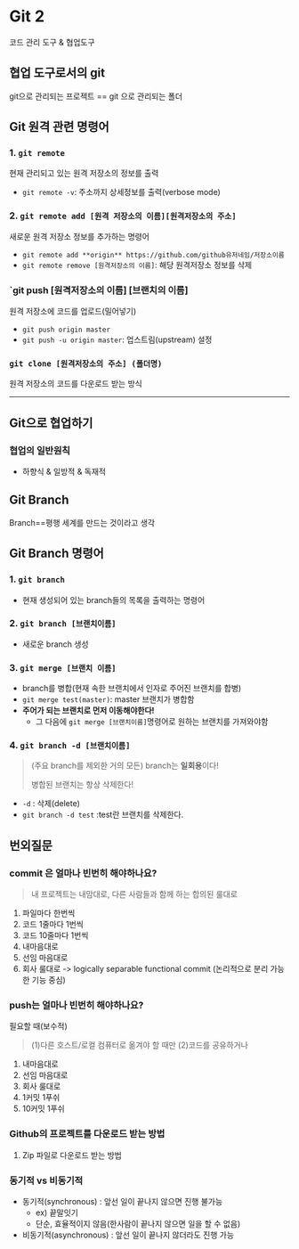 # Git 2

코드 관리 도구 & 협업도구

## 협업 도구로서의 git

git으로 관리되는 프로젝트 == git 으로 관리되는 폴더



## Git 원격 관련 명령어

### 1. `git remote` 

현재 관리되고 있는 원격 저장소의 정보를 출력

* `git remote -v`: 주소까지 상세정보를 출력(verbose mode)



### 2. `git remote add [원격 저장소의 이름][원격저장소의 주소]`

새로운 원격 저장소 정보를 추가하는 명령어

* `git remote add **origin** https://github.com/github유저네임/저장소이름`
* `git remote remove [원격저장소의 이름]`: 해당 원격저장소 정보를 삭제



### `git push [원격저장소의 이름] [브랜치의 이름]

원격 저장소에 코드를 업로드(밀어넣기)

* `git push origin master`
* `git push -u origin master`: 업스트림(upstream) 설정

### `git clone [원격저장소의 주소] (폴더명)`

원격 저장소의 코드를 다운로드 받는 방식

---





## Git으로 협업하기

### 협업의 일반원칙

* 하향식 & 일방적 & 독재적

## Git Branch

Branch==평행 세계를 만드는 것이라고 생각

## Git Branch 명령어

### 1. `git branch`

* 현재 생성되어 있는 branch들의 목록을 출력하는 명령어



### 2. `git branch [브랜치이름]`

* 새로운 branch 생성



### 3. `git merge [브랜치 이름]`

* branch를 병합(현재 속한 브랜치에서 인자로 주어진 브랜치를 합병)
* `git merge test(master)`: master 브랜치가 병합함
* **주어가 되는 브랜치로 먼저 이동해야한다!**
  * 그 다음에 `git merge [브랜치이름]`명령어로 원하는 브랜치를 가져와야함



### 4. `git branch -d [브랜치이름]`

> (주요 branch를 제외한 거의 모든) branch는 **일회용**이다!
>
> 병합된 브랜치는 항상 삭제한다!

* `-d` : 삭제(delete)
* `git branch -d test` :test란 브랜치를 삭제한다.











## 번외질문

### commit 은 얼마나 빈번히 해야하나요?

> 내 프로젝트는 내맘대로, 다른 사람들과 함께 하는 합의된 룰대로 

1. 파일마다 한번씩
2. 코드 1줄마다 1번씩
3. 코드 10줄마다 1번씩
4. 내마음대로
5. 선임 마음대로
6. 회사 룰대로 -> logically separable functional commit (논리적으로 분리 가능한 기능 중심)



### push는 얼마나 빈번히 해야하나요?

필요할 때(보수적)

> (1)다른 호스트/로컬 컴퓨터로 옮겨야 할 때만 (2)코드를 공유하거나 

1. 내마음대로
2. 선임 마음대로
3. 회사 룰대로
4. 1커밋 1푸쉬
5. 10커밋 1푸쉬

### Github의 프로젝트를 다운로드 받는 방법

1. Zip 파일로 다운로드 받는 방법

### 동기적 vs 비동기적

* 동기적(synchronous) : 앞선 일이 끝나지 않으면 진행 불가능
  * ex) 끝말잇기
  * 단순, 효율적이지 않음(한사람이 끝나지 않으면 일을 할 수 없음)
* 비동기적(asynchronous) : 앞선 일이 끝나지 않더라도 진행 가능